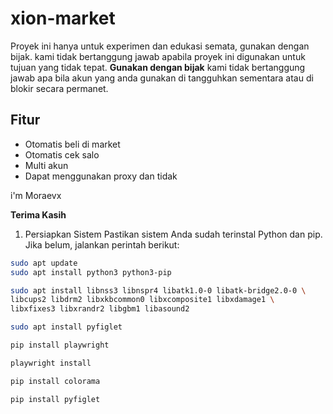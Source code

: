 # xion-market
Proyek ini hanya untuk experimen dan edukasi semata, gunakan dengan bijak. kami tidak bertanggung jawab apabila proyek ini digunakan untuk tujuan yang tidak tepat.
**Gunakan dengan bijak** kami tidak bertanggung jawab apa bila akun yang anda gunakan di tangguhkan sementara atau di blokir secara permanet.

## Fitur
- Otomatis beli di market
- Otomatis cek salo
- Multi akun
- Dapat menggunakan proxy dan tidak
  
i'm Moraevx 

**Terima Kasih**

1. Persiapkan Sistem
Pastikan sistem Anda sudah terinstal Python dan pip. Jika belum, jalankan perintah berikut:

``` bash
sudo apt update
sudo apt install python3 python3-pip
```
``` bash
sudo apt install libnss3 libnspr4 libatk1.0-0 libatk-bridge2.0-0 \
libcups2 libdrm2 libxkbcommon0 libxcomposite1 libxdamage1 \
libxfixes3 libxrandr2 libgbm1 libasound2
```
``` bash
sudo apt install pyfiglet
```
``` bash
pip install playwright
```
``` bash
playwright install
```
``` bash
pip install colorama
```
``` bash
pip install pyfiglet
```
